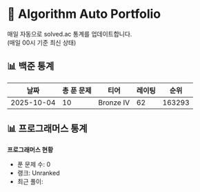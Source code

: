 # 🧠 Algorithm Auto Portfolio

매일 자동으로 solved.ac 통계를 업데이트합니다.  
(매일 00시 기준 최신 상태)

## 📊 백준 통계

<!--START_STATS-->

| 날짜 | 총 푼 문제 | 티어 | 레이팅 | 순위 |
|------|-------------|------|---------|------|
| 2025-10-04 | 10 | Bronze IV | 62 | 163293 |


## 📊 프로그래머스 통계

<!-- PROGRAMMERS:START -->

**프로그래머스 현황**
- 푼 문제 수: 0
- 랭크: Unranked
- 최근 풀이:


